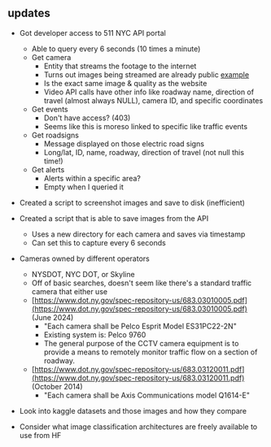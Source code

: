 ## updates

- Got developer access to 511 NYC API portal
    - Able to query every 6 seconds (10 times a minute)
    - Get camera
        - Entity that streams the footage to the internet
        - Turns out images being streamed are already public [example](https://511ny.org/map/Cctv/3247)
        - Is the exact same image & quality as the website 
        - Video API calls have other info like roadway name, direction of travel (almost always NULL), camera ID, and specific coordinates
    - Get events
        - Don't have access? (403)
        - Seems like this is moreso linked to specific like traffic events
    - Get roadsigns
        - Message displayed on those electric road signs 
        - Long/lat, ID, name, roadway, direction of travel (not null this time!)
    - Get alerts
        - Alerts within a specific area?
        - Empty when I queried it

- Created a script to screenshot images and save to disk (inefficient)
- Created a script that is able to save images from the API
    - Uses a new directory for each camera and saves via timestamp
    - Can set this to capture every 6 seconds

- Cameras owned by different operators
    - NYSDOT, NYC DOT, or Skyline
    - Off of basic searches, doesn't seem like there's a standard traffic camera that either use
    - [https://www.dot.ny.gov/spec-repository-us/683.03010005.pdf](https://www.dot.ny.gov/spec-repository-us/683.03010005.pdf) (June 2024)
        - "Each camera shall be Pelco Esprit Model ES31PC22-2N"
        - Existing system is: Pelco 9760
        -  The general purpose of the CCTV camera equipment is to provide a means to remotely monitor traffic flow on a section of roadway.
    - [https://www.dot.ny.gov/spec-repository-us/683.03120011.pdf](https://www.dot.ny.gov/spec-repository-us/683.03120011.pdf) (October 2014)
        - "Each camera shall be Axis Communications model Q1614-E"

- Look into kaggle datasets and those images and how they compare
- Consider what image classification architectures are freely available to use from HF


